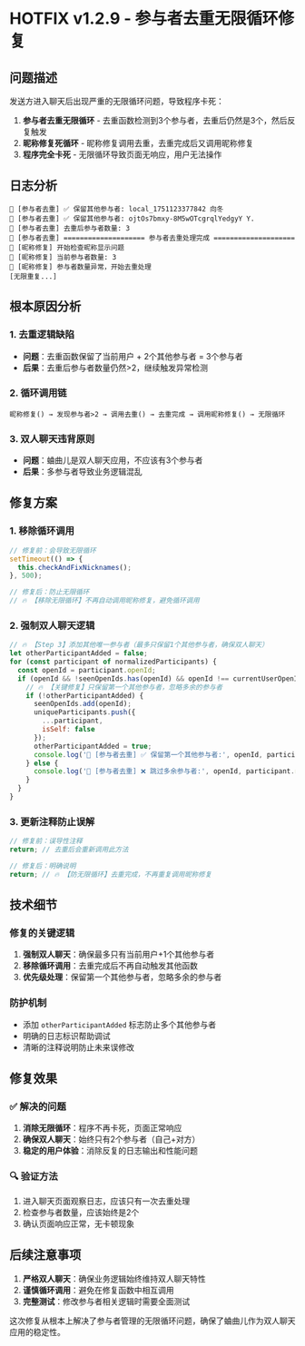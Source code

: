 # HOTFIX v1.2.9 - 参与者去重无限循环修复

## 问题描述
发送方进入聊天后出现严重的无限循环问题，导致程序卡死：

1. **参与者去重无限循环** - 去重函数检测到3个参与者，去重后仍然是3个，然后反复触发
2. **昵称修复死循环** - 昵称修复调用去重，去重完成后又调用昵称修复
3. **程序完全卡死** - 无限循环导致页面无响应，用户无法操作

## 日志分析
```
🔧 [参与者去重] ✅ 保留其他参与者: local_1751123377842 向冬
🔧 [参与者去重] ✅ 保留其他参与者: ojtOs7bmxy-8M5wOTcgrqlYedgyY Y.
🔧 [参与者去重] 去重后参与者数量: 3
🔧 [参与者去重] ==================== 参与者去重处理完成 ====================
🔧 [昵称修复] 开始检查昵称显示问题
🔧 [昵称修复] 当前参与者数量: 3
🔧 [昵称修复] 参与者数量异常，开始去重处理
[无限重复...]
```

## 根本原因分析

### 1. 去重逻辑缺陷
- **问题**：去重函数保留了当前用户 + 2个其他参与者 = 3个参与者
- **后果**：去重后参与者数量仍然>2，继续触发异常检测

### 2. 循环调用链
```
昵称修复() → 发现参与者>2 → 调用去重() → 去重完成 → 调用昵称修复() → 无限循环
```

### 3. 双人聊天违背原则
- **问题**：蛐曲儿是双人聊天应用，不应该有3个参与者
- **后果**：多参与者导致业务逻辑混乱

## 修复方案

### 1. 移除循环调用
```javascript
// 修复前：会导致无限循环
setTimeout(() => {
  this.checkAndFixNicknames();
}, 500);

// 修复后：防止无限循环
// 🔥 【移除无限循环】不再自动调用昵称修复，避免循环调用
```

### 2. 强制双人聊天逻辑
```javascript
// 🔥 【Step 3】添加其他唯一参与者（最多只保留1个其他参与者，确保双人聊天）
let otherParticipantAdded = false;
for (const participant of normalizedParticipants) {
  const openId = participant.openId;
  if (openId && !seenOpenIds.has(openId) && openId !== currentUserOpenId) {
    // 🔥 【关键修复】只保留第一个其他参与者，忽略多余的参与者
    if (!otherParticipantAdded) {
      seenOpenIds.add(openId);
      uniqueParticipants.push({
        ...participant,
        isSelf: false
      });
      otherParticipantAdded = true;
      console.log('🔧 [参与者去重] ✅ 保留第一个其他参与者:', openId, participant.nickName);
    } else {
      console.log('🔧 [参与者去重] ❌ 跳过多余参与者:', openId, participant.nickName);
    }
  }
}
```

### 3. 更新注释防止误解
```javascript
// 修复前：误导性注释
return; // 去重后会重新调用此方法

// 修复后：明确说明
return; // 🔥 【防无限循环】去重完成，不再重复调用昵称修复
```

## 技术细节

### 修复的关键逻辑
1. **强制双人聊天**：确保最多只有当前用户+1个其他参与者
2. **移除循环调用**：去重完成后不再自动触发其他函数
3. **优先级处理**：保留第一个其他参与者，忽略多余的参与者

### 防护机制
- 添加 `otherParticipantAdded` 标志防止多个其他参与者
- 明确的日志标识帮助调试
- 清晰的注释说明防止未来误修改

## 修复效果

### ✅ 解决的问题
1. **消除无限循环**：程序不再卡死，页面正常响应
2. **确保双人聊天**：始终只有2个参与者（自己+对方）
3. **稳定的用户体验**：消除反复的日志输出和性能问题

### 🔍 验证方法
1. 进入聊天页面观察日志，应该只有一次去重处理
2. 检查参与者数量，应该始终是2个
3. 确认页面响应正常，无卡顿现象

## 后续注意事项
1. **严格双人聊天**：确保业务逻辑始终维持双人聊天特性
2. **谨慎循环调用**：避免在修复函数中相互调用
3. **完整测试**：修改参与者相关逻辑时需要全面测试

这次修复从根本上解决了参与者管理的无限循环问题，确保了蛐曲儿作为双人聊天应用的稳定性。 
